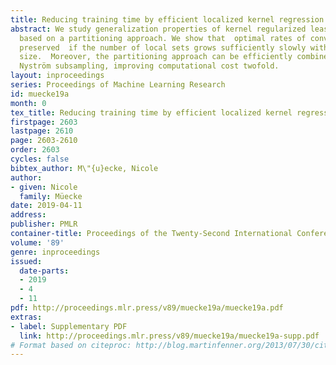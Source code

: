 ```yaml
---
title: Reducing training time by efficient localized kernel regression
abstract: We study generalization properties of kernel regularized least squares regression
  based on a partitioning approach. We show that  optimal rates of convergence are
  preserved  if the number of local sets grows sufficiently slowly with the sample
  size.  Moreover, the partitioning approach can be efficiently combined with local
  Nyström subsampling, improving computational cost twofold.
layout: inproceedings
series: Proceedings of Machine Learning Research
id: muecke19a
month: 0
tex_title: Reducing training time by efficient localized kernel regression
firstpage: 2603
lastpage: 2610
page: 2603-2610
order: 2603
cycles: false
bibtex_author: M\"{u}ecke, Nicole
author:
- given: Nicole
  family: Müecke
date: 2019-04-11
address: 
publisher: PMLR
container-title: Proceedings of the Twenty-Second International Conference on Artificial Intelligence and Statistics
volume: '89'
genre: inproceedings
issued:
  date-parts:
  - 2019
  - 4
  - 11
pdf: http://proceedings.mlr.press/v89/muecke19a/muecke19a.pdf
extras:
- label: Supplementary PDF
  link: http://proceedings.mlr.press/v89/muecke19a/muecke19a-supp.pdf
# Format based on citeproc: http://blog.martinfenner.org/2013/07/30/citeproc-yaml-for-bibliographies/
---
```

